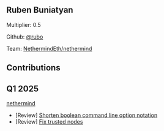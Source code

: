 ## Ruben Buniatyan
Multiplier: 0.5

Github: [@rubo](https://github.com/rubo)

Team: [NethermindEth/nethermind](https://github.com/NethermindEth/nethermind/pulls?q=author%3Arubo)

## Contributions
## Q1 2025

[nethermind](https://github.com/NethermindEth/nethermind)
* [Review] [Shorten boolean command line option notation](https://github.com/NethermindEth/nethermind/pull/8179#pullrequestreview-2612503510)
* [Review] [Fix trusted nodes](https://github.com/NethermindEth/nethermind/pull/8211#pullrequestreview-2619468935)
